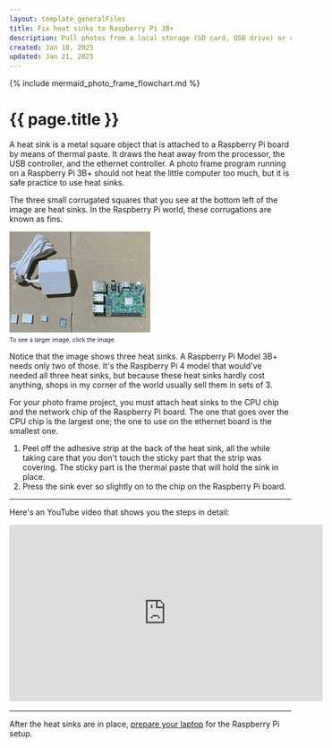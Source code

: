 ```yaml
---
layout: template_generalFiles
title: Fix heat sinks to Raspberry Pi 3B+
description: Pull photos from a local storage (SD card, USB drive) or cloud storage, and display them with a time lag on a Raspberry Pi 3B+.
created: Jan 18, 2025
updated: Jan 21, 2025
---
```


{% include mermaid_photo_frame_flowchart.md %}

# {{ page.title }}

A heat sink is a metal square object that is attached to a Raspberry Pi board by means of thermal paste. It draws the heat away from the processor, the USB controller, and the ethernet controller. A photo frame program running on a Raspberry Pi 3B+ should not heat the little computer too much, but it is safe practice to use heat sinks. 

The three small corrugated squares that you see at the bottom left of the image are heat sinks. In the Raspberry Pi world, these corrugations are known as fins.

<a href = "../images/pi_3.jpeg"><img src = "../images/pi_3.jpeg" width="50%" /></a><br/>
<span style="font-size:75%;">To see a larger image, click the image.</span>

Notice that the image shows three heat sinks.  A Raspberry Pi Model 3B+ needs only two of those. It's the Raspberry Pi 4 model that would've needed all three heat sinks, but because these heat sinks hardly cost anything, shops in my corner of the world usually sell them in sets of 3.

For your photo frame project, you must attach heat sinks to the CPU chip and the network chip of the Raspberry Pi board. The one that goes over the CPU chip is the largest one; the one to use on the ethernet board is the smallest one.
 
1.  Peel off the adhesive strip at the back of the heat sink, all the while taking care that you don't touch the sticky part that the strip was covering. The sticky part is the thermal paste that will hold the sink in place.
1.  Press the sink ever so slightly on to the chip on the Raspberry Pi board.

<hr/>

Here's an YouTube video that shows you the steps in detail:

<iframe width="560" height="315" src="https://www.youtube.com/embed/Xg5n56x9Y7A?si=tw5MF9EhXMR4aG-e" title="YouTube video player" frameborder="0" allow="accelerometer; autoplay; clipboard-write; encrypted-media; gyroscope; picture-in-picture; web-share" referrerpolicy="strict-origin-when-cross-origin" allowfullscreen></iframe>

<hr/>

After the heat sinks are in place, [prepare your laptop](set_up_laptop.md) for the Raspberry Pi setup.
